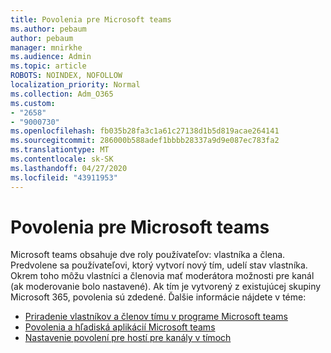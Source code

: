 ```yaml
---
title: Povolenia pre Microsoft teams
ms.author: pebaum
author: pebaum
manager: mnirkhe
ms.audience: Admin
ms.topic: article
ROBOTS: NOINDEX, NOFOLLOW
localization_priority: Normal
ms.collection: Adm_O365
ms.custom:
- "2658"
- "9000730"
ms.openlocfilehash: fb035b28fa3c1a61c27138d1b5d819acae264141
ms.sourcegitcommit: 286000b588adef1bbbb28337a9d9e087ec783fa2
ms.translationtype: MT
ms.contentlocale: sk-SK
ms.lasthandoff: 04/27/2020
ms.locfileid: "43911953"
---
```

# <a name="microsoft-teams-permissions"></a>Povolenia pre Microsoft teams

Microsoft teams obsahuje dve roly používateľov: vlastníka a člena. Predvolene sa používateľovi, ktorý vytvorí nový tím, udelí stav vlastníka. Okrem toho môžu vlastníci a členovia mať moderátora možnosti pre kanál (ak moderovanie bolo nastavené). Ak tím je vytvorený z existujúcej skupiny Microsoft 365, povolenia sú zdedené. Ďalšie informácie nájdete v téme:

- [Priradenie vlastníkov a členov tímu v programe Microsoft teams](https://docs.microsoft.com/microsoftteams/assign-roles-permissions)
- [Povolenia a hľadiská aplikácií Microsoft teams](https://docs.microsoft.com/microsoftteams/app-permissions)
- [Nastavenie povolení pre hostí pre kanály v tímoch](https://support.office.com/article/4756c468-2746-4bfd-a582-736d55fcc169)

